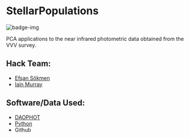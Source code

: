 # StellarPopulations

![badge-img](https://img.shields.io/badge/Made%20at-%23AstroHackWeek-8063d5.svg?style=flat)


PCA applications to the near infrared photometric data obtained from the VVV survey.

## Hack Team: 
- [Efşan Sökmen](https://github.com/efskmn)
- [Iain Murray](https://github.com/imurray)

## Software/Data Used: 
- [DAOPHOT](http://adsabs.harvard.edu/abs/2011ascl.soft04011S)
- [Python](https://www.python.org/)
- Github

